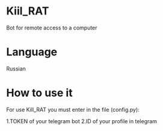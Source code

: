 # Kiil_RAT
Bot for remote access to a computer

# Language
Russian

# How to use it
For use Kill_RAT you must enter in the file (config.py):
  
  1.TOKEN of your telegram bot
  2.ID of your profile in telegram
